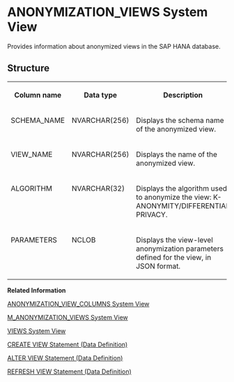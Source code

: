 <!-- loio2992220ef88f4e6aa52b6352f74921f2 -->

# ANONYMIZATION\_VIEWS System View

Provides information about anonymized views in the SAP HANA database.



<a name="loio2992220ef88f4e6aa52b6352f74921f2___t_r_i_g_g_e_r_s_1struct_TRIGGERS"/>

## Structure


<table>
<tr>
<th valign="top">

Column name



</th>
<th valign="top">

Data type



</th>
<th valign="top">

Description



</th>
</tr>
<tr>
<td valign="top">

SCHEMA\_NAME



</td>
<td valign="top">

NVARCHAR\(256\)



</td>
<td valign="top">

Displays the schema name of the anonymized view.



</td>
</tr>
<tr>
<td valign="top">

VIEW\_NAME



</td>
<td valign="top">

NVARCHAR\(256\)



</td>
<td valign="top">

Displays the name of the anonymized view.



</td>
</tr>
<tr>
<td valign="top">

ALGORITHM



</td>
<td valign="top">

NVARCHAR\(32\)



</td>
<td valign="top">

Displays the algorithm used to anonymize the view: K-ANONYMITY/DIFFERENTIAL PRIVACY.



</td>
</tr>
<tr>
<td valign="top">

PARAMETERS



</td>
<td valign="top">

NCLOB



</td>
<td valign="top">

Displays the view-level anonymization parameters defined for the view, in JSON format.



</td>
</tr>
</table>

**Related Information**  


[ANONYMIZATION\_VIEW\_COLUMNS System View](anonymization-view-columns-system-view-ee12fae.md "Provides information about the anonymized columns in SAP HANA database.")

[M\_ANONYMIZATION\_VIEWS System View](../022-Monitoring-Views/m-anonymization-views-system-view-6a44772.md "Provides runtime information about anonymized views.")

[VIEWS System View](views-system-view-2102bf2.md "Lists available views.")

[CREATE VIEW Statement \(Data Definition\)](../../010-SQL-Reference/012-SQL-Statements/create-view-statement-data-definition-20d5fa9.md "Creates a view on the database.")

[ALTER VIEW Statement \(Data Definition\)](../../010-SQL-Reference/012-SQL-Statements/alter-view-statement-data-definition-3bc8951.md "Alters the definition, restrictions, or options on a view.")

[REFRESH VIEW Statement \(Data Definition\)](../../010-SQL-Reference/012-SQL-Statements/refresh-view-statement-data-definition-81e1583.md "Refreshes an anonymized view.")

